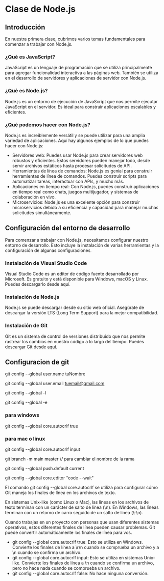 # Clase de Node.js

## Introducción

En nuestra primera clase, cubrimos varios temas fundamentales para comenzar a trabajar con Node.js.

### ¿Qué es JavaScript?

JavaScript es un lenguaje de programación que se utiliza principalmente para agregar funcionalidad interactiva a las páginas web. También se utiliza en el desarrollo de servidores y aplicaciones de servidor con Node.js.

### ¿Qué es Node.js?

Node.js es un entorno de ejecución de JavaScript que nos permite ejecutar JavaScript en el servidor. Es ideal para construir aplicaciones escalables y eficientes.

### ¿Qué podemos hacer con Node.js?
Node.js es increíblemente versátil y se puede utilizar para una amplia variedad de aplicaciones. Aquí hay algunos ejemplos de lo que puedes hacer con Node.js:

- Servidores web: Puedes usar Node.js para crear servidores web robustos y eficientes. Estos servidores pueden manejar todo, desde servir archivos estáticos hasta procesar solicitudes de API.
- Herramientas de línea de comandos: Node.js es genial para construir herramientas de línea de comandos. Puedes construir scripts para automatizar tareas, interactuar con APIs, y mucho más.
- Aplicaciones en tiempo real: Con Node.js, puedes construir aplicaciones en tiempo real como chats, juegos multijugador, y sistemas de colaboración en vivo.
- Microservicios: Node.js es una excelente opción para construir microservicios debido a su eficiencia y capacidad para manejar muchas solicitudes simultáneamente.

## Configuración del entorno de desarrollo

Para comenzar a trabajar con Node.js, necesitamos configurar nuestro entorno de desarrollo. Esto incluye la instalación de varias herramientas y la configuración de algunas configuraciones.

### Instalación de Visual Studio Code

Visual Studio Code es un editor de código fuente desarrollado por Microsoft. Es gratuito y está disponible para Windows, macOS y Linux. Puedes descargarlo desde aquí.

### Instalación de Node.js

Node.js se puede descargar desde su sitio web oficial. Asegúrate de descargar la versión LTS (Long Term Support) para la mejor compatibilidad.

### Instalación de Git

Git es un sistema de control de versiones distribuido que nos permite rastrear los cambios en nuestro código a lo largo del tiempo. Puedes descargar Git desde aquí.
## Configuracion de git 

git config --global user.name tuNombre

git config --global user.email tuemail@gmail.com

git config --global -l

git config --global -e


### para windows
 git config --global core.autocrlf true

 ### para mac o linux
 git config --global core.autocrlf input

 git branch -m main master // para cambiar el nombre de la rama

 git config --global push.default current

 git config --global core.editor "code --wait"


El comando git config --global core.autocrlf se utiliza para configurar cómo Git maneja los finales de línea en los archivos de texto.

En sistemas Unix-like (como Linux o Mac), las líneas en los archivos de texto terminan con un carácter de salto de línea (\n). En Windows, las líneas terminan con un retorno de carro seguido de un salto de línea (\r\n).

Cuando trabajas en un proyecto con personas que usan diferentes sistemas operativos, estos diferentes finales de línea pueden causar problemas. Git puede convertir automáticamente los finales de línea para vos.

- git config --global core.autocrlf true: Esto se utiliza en Windows. Convierte los finales de línea a \r\n cuando se comprueba un archivo y a \n cuando se confirma un archivo.
- git config --global core.autocrlf input: Esto se utiliza en sistemas Unix-like. Convierte los finales de línea a \n cuando se confirma un archivo, pero no hace nada cuando se comprueba un archivo.
- git config --global core.autocrlf false: No hace ninguna conversión.
